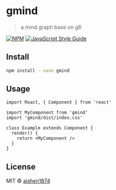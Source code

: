 # gmind

> a mind graph base on g6

[![NPM](https://img.shields.io/npm/v/gmind.svg)](https://www.npmjs.com/package/gmind) [![JavaScript Style Guide](https://img.shields.io/badge/code_style-standard-brightgreen.svg)](https://standardjs.com)

## Install

```bash
npm install --save gmind
```

## Usage

```tsx
import React, { Component } from 'react'

import MyComponent from 'gmind'
import 'gmind/dist/index.css'

class Example extends Component {
  render() {
    return <MyComponent />
  }
}
```

## License

MIT © [aishen1874](https://github.com/aishen1874)
